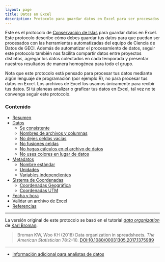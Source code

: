 ```yaml
---
layout: page
title: Datos en Excel
description: Protocolo para guardar datos en Excel para ser procesados por el equipo de Ciencia de Datos de GECI
---
```


Este es el protocolo de [Conservación de Islas](https://islas.org.mx) para guardar datos en Excel. Este protocolo describe cómo debes guardar tus datos para que puedan ser procesados con las herramientas automatizadas del equipo de Ciencia de Datos de GECI. Además de automatizar el procesamiento de datos, seguir este protocolo también nos facilita compartir datos entre proyectos distintos, agregar los datos colectados en cada temporada y presentar nuestros resultados de manera homogénea para todo el grupo.

Nota que este protocolo está pensado para procesar tus datos mediante algún lenguaje de programación (por ejemplo R), no para procesar tus datos en Excel. Los archivos de Excel los usamos únicamente para recibir tus datos. Si tú planeas analizar o graficar tus datos en Excel, tal vez no te convenga seguir este protocolo.

### Contenido

- [Resumen](pages/resumen.html)
- [Datos](pages/datos.html)
    - [Se consistente](pages/consistencia.html)
    - [Nombres de archivos y columnas](pages/nomenclatura.html)
    - [No dejes celdas vacías](pages/celdas_vacias.html)
    - [No fusiones celdas](pages/fusionar_celdas.html)
    - [No hagas cálculos en el archivo de datos](pages/sin_calculos.html)
    - [No uses colores en lugar de datos](pages/sin_colores.md)
- [Metadatos](pages/metadatos.html)
    - [Nombre estándar](pages/standard_name.html)
    - [Unidades](pages/units.html)
    - [Variables independientes](pages/axis.html)
- [Sistema de Coordenadas](pages/coordenadas.html)
    - [Coordenadas Geográfica](pages/geograficas.html)
    - [Coordenadas UTM](pages/utm.html)
- [Fecha y hora](pages/tiempo.html)
- [Validar un archivo de Excel](pages/validacion.html)
- [Referencias](pages/referencias.html)

---

La versión original de este protocolo se basó en el tutorial [_data organization_](http://kbroman.org/dataorg) de [Karl Broman](http://kbroman.org).

> Broman KW, Woo KH (2018) Data organization in spreadsheets.
> _The American Statistician_ 78:2&ndash;10.
> [DOI:10.1080/00031305.2017.1375989](https://doi.org/10.1080/00031305.2017.1375989)

---

- [Información adicional para analistas de datos](ciencia_de_datos)
